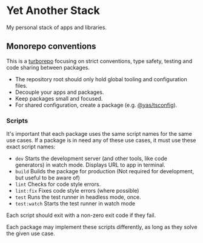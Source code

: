 # Yet Another Stack

My personal stack of apps and libraries.

## Monorepo conventions

This is a [turborepo](https://turbo.build/repo) focusing on strict conventions,
type safety, testing and code sharing between packages.

- The repository root should only hold global tooling and configuration files.
- Decouple your apps and packages.
- Keep packages small and focused.
- For shared configuration, create a package (e.g. [@yas/tsconfig](packages/yas-tsconfig)).

### Scripts

It's important that each package uses the same script names for the same use cases. If a package is in need any of these use cases, it must use these exact script names:

- `dev` Starts the development server (and other tools, like code generators) in watch mode. Displays URL to app in terminal.
- `build` Builds the package for production (Not required for development, but useful to be aware of)
- `lint` Checks for code style errors.
- `lint:fix` Fixes code style errors (where possible)
- `test` Runs the test runner in headless mode, once.
- `test:watch` Starts the test runner in watch mode

Each script should exit with a non-zero exit code if they fail.

Each package may implement these scripts differently, as long as they solve the given use case.
